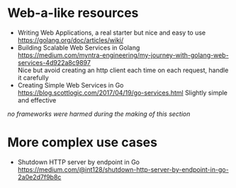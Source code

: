 # Web-a-like resources
- Writing Web Applications, a real starter but nice and easy to use<br>
  https://golang.org/doc/articles/wiki/
- Building Scalable Web Services in Golang<br>
  https://medium.com/myntra-engineering/my-journey-with-golang-web-services-4d922a8c9897<br>
  Nice but avoid creating an http client each time on each request, handle it carefully
- Creating Simple Web Services in Go<br>
  https://blog.scottlogic.com/2017/04/19/go-services.html
  Slightly simple and effective<br>

*no frameworks were harmed during the making of this section*

# More complex use cases
- Shutdown HTTP server by endpoint in Go<br>
  https://medium.com/@int128/shutdown-http-server-by-endpoint-in-go-2a0e2d7f9b8c
